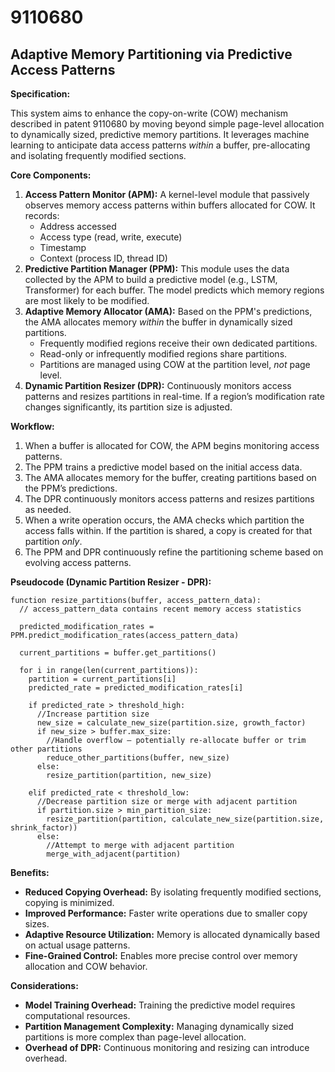 # 9110680

## Adaptive Memory Partitioning via Predictive Access Patterns

**Specification:**

This system aims to enhance the copy-on-write (COW) mechanism described in patent 9110680 by moving beyond simple page-level allocation to dynamically sized, predictive memory partitions. It leverages machine learning to anticipate data access patterns *within* a buffer, pre-allocating and isolating frequently modified sections.

**Core Components:**

1.  **Access Pattern Monitor (APM):** A kernel-level module that passively observes memory access patterns within buffers allocated for COW.  It records:
    *   Address accessed
    *   Access type (read, write, execute)
    *   Timestamp
    *   Context (process ID, thread ID)
2.  **Predictive Partition Manager (PPM):** This module uses the data collected by the APM to build a predictive model (e.g., LSTM, Transformer) for each buffer. The model predicts which memory regions are most likely to be modified.
3.  **Adaptive Memory Allocator (AMA):** Based on the PPM's predictions, the AMA allocates memory *within* the buffer in dynamically sized partitions.
    *   Frequently modified regions receive their own dedicated partitions.
    *   Read-only or infrequently modified regions share partitions.
    *   Partitions are managed using COW at the partition level, *not* page level.
4.  **Dynamic Partition Resizer (DPR):** Continuously monitors access patterns and resizes partitions in real-time.  If a region’s modification rate changes significantly, its partition size is adjusted.

**Workflow:**

1.  When a buffer is allocated for COW, the APM begins monitoring access patterns.
2.  The PPM trains a predictive model based on the initial access data.
3.  The AMA allocates memory for the buffer, creating partitions based on the PPM’s predictions.
4.  The DPR continuously monitors access patterns and resizes partitions as needed.
5.  When a write operation occurs, the AMA checks which partition the access falls within.  If the partition is shared, a copy is created for that partition *only*.
6.  The PPM and DPR continuously refine the partitioning scheme based on evolving access patterns.

**Pseudocode (Dynamic Partition Resizer - DPR):**

```
function resize_partitions(buffer, access_pattern_data):
  // access_pattern_data contains recent memory access statistics
  
  predicted_modification_rates = PPM.predict_modification_rates(access_pattern_data)
  
  current_partitions = buffer.get_partitions()
  
  for i in range(len(current_partitions)):
    partition = current_partitions[i]
    predicted_rate = predicted_modification_rates[i]
    
    if predicted_rate > threshold_high:
      //Increase partition size
      new_size = calculate_new_size(partition.size, growth_factor)
      if new_size > buffer.max_size:
        //Handle overflow – potentially re-allocate buffer or trim other partitions
        reduce_other_partitions(buffer, new_size)
      else:
        resize_partition(partition, new_size)
        
    elif predicted_rate < threshold_low:
      //Decrease partition size or merge with adjacent partition
      if partition.size > min_partition_size:
        resize_partition(partition, calculate_new_size(partition.size, shrink_factor))
      else:
        //Attempt to merge with adjacent partition
        merge_with_adjacent(partition)
```

**Benefits:**

*   **Reduced Copying Overhead:** By isolating frequently modified sections, copying is minimized.
*   **Improved Performance:** Faster write operations due to smaller copy sizes.
*   **Adaptive Resource Utilization:** Memory is allocated dynamically based on actual usage patterns.
*   **Fine-Grained Control:** Enables more precise control over memory allocation and COW behavior.

**Considerations:**

*   **Model Training Overhead:** Training the predictive model requires computational resources.
*   **Partition Management Complexity:** Managing dynamically sized partitions is more complex than page-level allocation.
*   **Overhead of DPR:** Continuous monitoring and resizing can introduce overhead.
